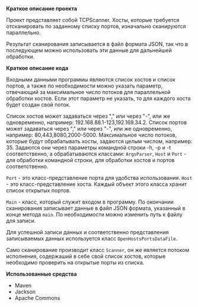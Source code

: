 **Краткое описание проекта**

Проект представляет собой TCPScanner. Хосты, которые требуется
отсканировать по заданному списку портов, изначально сканируются параллельно.

Результат сканирования записывается в файл формата JSON, так что
в последующем можно использовать эти данные для дальнейшей обработки.

**Краткое описание кода** 

Входными данными программы являются список хостов и список портов, а также по необходимости
можно указать параметр, отвечающий за максимальное число потоков для параллельной обработки хостов.
Если этот параметр не указать, то для каждого хоста будет создан свой поток.

Список хостов может задаваться через "," или через "-", или же одновременно, например: 192.168.88.1-123,192.169.34.2. 
Список портов может задаваться через "," или через "-", или же одновременно, например: 80,443,8080,2000-5000. 
Максимальное число потоков, которые будут обрабатывать хосты, задаются целым числом, например: 35. 
Задаются они через параметры командной строки -h, -p и -t соответственно, а обрабатываются классами:
`ArgsParser`, `Host` и `Port` - для обработки командной строки, для обработки хостов и портов соответственно.

`Port` - это класс-представление порта для удобства использования.
`Host` - это класс-представление хоста. Каждый объект этого класса хранит список открытых портов.

`Main` - класс, который служит входом в программу. По окончании сканирования записывает данные в файл JSON формата,
указанный в конце метода `main`. По необходимости можно изменить путь к файлу для записи.

Для успешной записи данных и соответственно представления записываемых данных используется класс `OpenHostsPortsDataFile`.

Само сканирование производит класс `Scanner`, он же является потоком исполнения, содержаший в себе свой список хостов,
которые необходимо проверить на открытые порты из списка.

**Использованные средства**

* Maven
* Jackson
* Apache Commons
